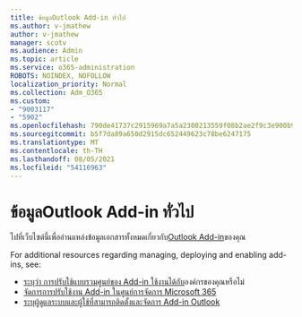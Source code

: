 ```yaml
---
title: ข้อมูลOutlook Add-in ทั่วไป
ms.author: v-jmathew
author: v-jmathew
manager: scotv
ms.audience: Admin
ms.topic: article
ms.service: o365-administration
ROBOTS: NOINDEX, NOFOLLOW
localization_priority: Normal
ms.collection: Adm_O365
ms.custom:
- "9003117"
- "5902"
ms.openlocfilehash: 790de41737c2915969a7a5a2300213559f08b2ae2f9c3e900b96e0e25fb9c06a
ms.sourcegitcommit: b5f7da89a650d2915dc652449623c78be6247175
ms.translationtype: MT
ms.contentlocale: th-TH
ms.lasthandoff: 08/05/2021
ms.locfileid: "54116963"
---
```

# <a name="general-outlook-add-ins-information"></a>ข้อมูลOutlook Add-in ทั่วไป

ไปที่เว็บไซต์นี้เพื่ออ่านแหล่งข้อมูลเอกสารทั้งหมดเกี่ยวกับ[Outlook Add-in](https://docs.microsoft.com/office/dev/add-ins/outlook/)ของคุณ

For additional resources regarding managing, deploying and enabling add-ins, see:

- [ระบุว่า การปรับใช้แบบรวมศูนย์ของ Add-in ใช้งานได้กับ](https://docs.microsoft.com/microsoft-365/admin/manage/centralized-deployment-of-add-ins)องค์กรของคุณหรือไม่
- [จัดการการปรับใช้งาน Add-in ในศูนย์การจัดการ Microsoft 365](https://docs.microsoft.com/microsoft-365/admin/manage/manage-deployment-of-add-ins)
- [ระบุผู้ดูแลระบบและผู้ใช้ที่สามารถติดตั้งและจัดการ Add-in Outlook](https://docs.microsoft.com/exchange/clients-and-mobile-in-exchange-online/add-ins-for-outlook/specify-who-can-install-and-manage-add-ins)
